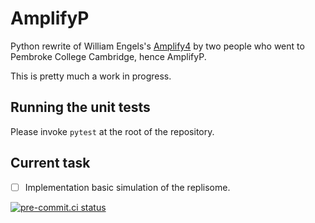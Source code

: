 # AmplifyP
Python rewrite of  William Engels's
[Amplify4](https://github.com/wrengels/Amplify4) by two people who went to
Pembroke College Cambridge, hence AmplifyP.

This is pretty much a work in progress.

## Running the unit tests
Please invoke ``pytest`` at the root of the repository.

## Current task
- [ ] Implementation basic simulation of the replisome.

[![pre-commit.ci status](https://results.pre-commit.ci/badge/github/fangfufu/AmplifyP/master.svg)](https://results.pre-commit.ci/latest/github/fangfufu/AmplifyP/master)

